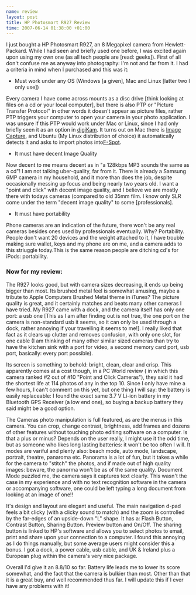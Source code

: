 ```yaml
--- 
name: review 
layout: post 
title: HP Photosmart R927 Review 
time: 2007-06-14 01:38:00 +01:00 
---
```


I just bought a HP Photosmart R927, an 8 Megapixel camera from
Hewlett-Packard. While I had seen and briefly used one before, I was
excited again upon using my own one (as all tech people are [read:
geeks]). First of all don't confuse me as anyway into photography: I'm
not and far from it. I had a criteria in mind when I purchased and this
was it:

-   Must work under any OS (Windows [a given], Mac and Linux [latter two
    I only use])

Every camera I have come across mounts as a disc drive [think looking at
files on a cd or your local computer], but there is also PTP or "Picture
Transfer Protocol" in other words it doesn't appear as picture files,
rather PTP triggers your computer to open your camera in your photo
application. I was unsure if this PTP would work under Mac or Linux,
since I had only briefly seen it as an option in
[digiKam](http://www.digikam.org/). It turns out on Mac there is [Image
Capture](http://www.apple.com/macosx/features/imagecapture/), and Ubuntu
(My Linux distribution of choice) it automatically detects it and asks
to import photos into[F-Spot](http://f-spot.org/).

-   It must have decent Image Quality

Now decent to me means decent as in "a 128kbps MP3 sounds the same as a
cd"! I am not talking uber-quality, far from it. There is already a
Samsung 6MP camera in my household, and it more than does the job,
despite occasionally messing up focus and being nearly two years old. I
want a "point and click" with decent image quality, and I believe we are
mostly there with todays cameras (compared to old 35mm film. I know only
SLR come under the term "decent image quality" to some [professionals].

-   It must have portability

Phone cameras are an indication of the future, there won't be any real
cameras besides ones used by professionals eventually. Why? Portability.
People don't want 20 devices and the weight attached to it, I have
trouble making sure wallet, keys and my phone are on me, and a camera
adds to this striuggle today.This is the same reason people are ditching
cd's for iPods: portability.

### Now for my review:

The R927 looks good, but with camera sizes decreasing, it ends up being
bigger than most. Its brushed metal feel is somewhat amusing, maybe a
tribute to Apple Computers Brushed Metal theme in iTunes? The picture
quality is great, and it certainly matches and beats many other cameras
I have tried. My R927 came with a dock, and the camera itself has only
one port: a usb one [This as I am after finding out is not true, the one
port on the camera is non-standard usb it seems, so it can only be used
through a dock, rather annoying if your travelling it seems to me!]. I
really liked that fact as it clears up clutter and removes confusion,
with only one slot, for one cable (I am thinking of many other similar
sized cameras than try to have the kitchen sink with a port for video, a
second memory card port, usb port, basically: every port possible).

Its screen is something to behold: bright, clean, clear and crisp. This
apparently comes at a cost though, in a PC World review ( in which this
camera ranked \#2 out of \#10 "Point and Click Cameras"), they said it
had the shortest life at 114 photos of any in the top 10. Since I only
have mine a few hours, I can't comment on this yet, but one thing I will
say: the battery is easily replaceable: I found the exact same 3.7 V
Li-ion battery in my Bluetooth GPS Receiver (a low end one), so buying a
backup battery they said might be a good option.  
  
  
  
The Cameras photo manipulation is full featured, as are the menus in
this camera. You can crop, change contrast, brightness, add frames and
dozens of other features without touching photo editing software on a
computer. Is that a plus or minus? Depends on the user really, I might
use it the odd time, but as someone who likes long lasting batteries: it
won't be too often I will. It modes are variful and plenty also: beach
mode, auto mode, landscape, portrait, theatre, panaroma etc. Panorama is
a lot of fun, but it takes a while for the camera to "stitch" the
photos, and if made out of high quality images: beware, the panorma
won't be as of the same quality. Document Mode puzzled me, the camera
says it captures text clearly. This wasn't the case in my experience and
with no text recognition software in the camera or accompanying
software, one could be left typing a long document from looking at an
image of one!!

It's design and layout are elegant and useful. The main navigation d-pad
feels a bit clicky (with a clicky sound to match) and the zoom is
controlled by the far-edges of an upside-down "L" shape. It has a: Flash
Button, Contrast Button, Sharing Button. Preview button and On/Off. The
sharing button is linked to HP's software and allows you to select
photos to email, print and share upon your connection to a computer. I
found this annoying as I do things manually, but some average users
might consider this a bonus. I got a dock, a power cable, usb cable, and
UK & Ireland plus a European plug within the camera's very nice
package.  
  
  
  
Overall I'd give it an 8.8/10 so far. Battery life leads me to lower its
score somewhat, and the fact that the camera is bulkier than most. Other
than that it is a great buy, and well recommended thus far. I will
update this if I ever have any problems with it!
